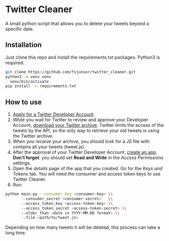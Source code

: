 # Twitter Cleaner

A small python script that allows you to delete your tweets beyond a specific date. 

## Installation

Just clone this repo and install the requirements.txt packages. Python3 is required.

```bash
git clone https://github.com/fsjunior/twitter_cleaner.git
python3 -m venv venv
. venv/bin/activate
pip install -r requirements.txt
```

## How to use

1. [Apply for a Twitter Developer Account](https://developer.twitter.com/en/apply).
2. While you wait for Twitter to review and approve your Developer Account, [download your Twitter archive](https://help.twitter.com/en/managing-your-account/how-to-download-your-twitter-archive). Twitter limits the access of the tweets by the API, so the only way to retrieve your old tweets is using the Twitter archive. 
3. When you receive your archive, you should look for a JS file with contains all your tweets (tweet.js).
4. After the approval of your Twitter Developer Account, [create an app](https://developer.twitter.com/en/apps). 
**Don't forget**: you should set **Read and Write** in the *Access Permissions* settings.
5. Open the *details* page of the app that you created. Go for the *Keys and Tokens* tab. You will need the consumer and access token keys to use Twitter Cleaner.
6. Run: 

``` bash
python main.py --consumer_key <consumer-key> \\
       --consumer_secret <consumer-secret>   \\
       --access_token_key <access-token-key> \\
       --access_token_secret <access-token-secret> \\
       --older_than <date in YYYY-MM-DD format> \\
       --file <path/to/tweet.js>
```

Depending on how many tweets it will be deleted, this process can take a long time. 
